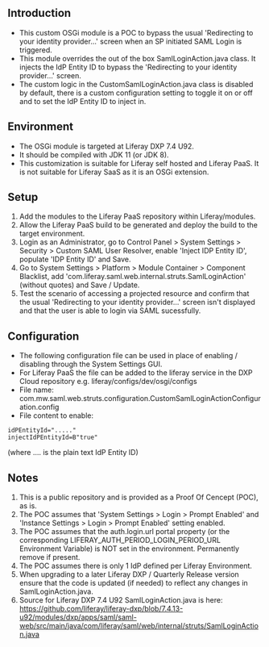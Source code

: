 ## Introduction ##
- This custom OSGi module is a POC to bypass the usual 'Redirecting to your identity provider...' screen when an SP initiated SAML Login is triggered.
- This module overrides the out of the box SamlLoginAction.java class. It injects the IdP Entity ID to bypass the  'Redirecting to your identity provider...' screen.
- The custom logic in the CustomSamlLoginAction.java class is disabled by default, there is a custom configuration setting to toggle it on or off and to set the IdP Entity ID to inject in.

## Environment ##
- The OSGi module is targeted at Liferay DXP 7.4 U92.
- It should be compiled with JDK 11 (or JDK 8).
- This customization is suitable for Liferay self hosted and Liferay PaaS. It is not suitable for Liferay SaaS as it is an OSGi extension.

## Setup ##
1. Add the modules to the Liferay PaaS repository within Liferay/modules.
2. Allow the Liferay PaaS build to be generated and deploy the build to the target environment.
3. Login as an Administrator, go to Control Panel > System Settings > Security > Custom SAML User Resolver, enable 'Inject IDP Entity ID', populate 'IDP Entity ID' and Save.
4. Go to System Settings > Platform > Module Container > Component Blacklist, add 'com.liferay.saml.web.internal.struts.SamlLoginAction' (without quotes) and Save / Update.
5. Test the scenario of accessing a projected resource and confirm that the usual 'Redirecting to your identity provider...' screen isn't displayed and that the user is able to login via SAML sucessfully.

## Configuration ##
- The following configuration file can be used in place of enabling / disabling through the System Settings GUI.
- For Liferay PaaS the file can be added to the liferay service in the DXP Cloud repository e.g. liferay/configs/dev/osgi/configs
- File name: com.mw.saml.web.struts.configuration.CustomSamlLoginActionConfiguration.config
- File content to enable:

```
idPEntityId="....."
injectIdPEntityId=B"true"
```

(where .... is the plain text IdP Entity ID)

## Notes ##
1. This is a public repository and is provided as a Proof Of Cencept (POC), as is. 
2. The POC assumes that 'System Settings > Login > Prompt Enabled' and 'Instance Settings > Login > Prompt Enabled' setting enabled.
3. The POC assumes that the auth.login.url portal property (or the corresponding LIFERAY_AUTH_PERIOD_LOGIN_PERIOD_URL Environment Variable) is NOT set in the environment. Permanently remove if present.
4. The POC assumes there is only 1 IdP defined per Liferay Environment.
5. When upgrading to a later Liferay DXP / Quarterly Release version ensure that the code is updated (if needed) to reflect any changes in SamlLoginAction.java.
6. Source for Liferay DXP 7.4 U92 SamlLoginAction.java is here: https://github.com/liferay/liferay-dxp/blob/7.4.13-u92/modules/dxp/apps/saml/saml-web/src/main/java/com/liferay/saml/web/internal/struts/SamlLoginAction.java
